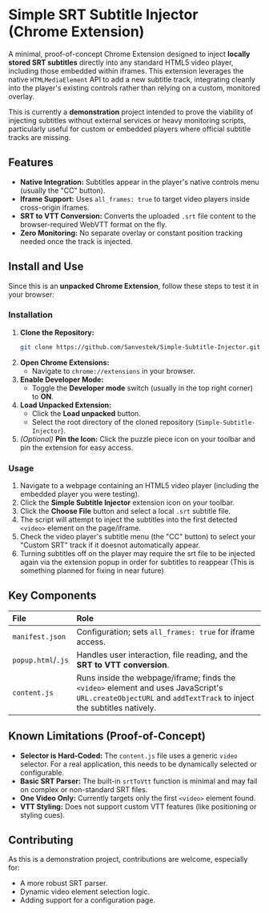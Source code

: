 # Simple SRT Subtitle Injector (Chrome Extension)

A minimal, proof-of-concept Chrome Extension designed to inject **locally stored SRT subtitles** directly into any standard HTML5 video player, including those embedded within iframes. This extension leverages the native `HTMLMediaElement` API to add a new subtitle track, integrating cleanly into the player's existing controls rather than relying on a custom, monitored overlay.

This is currently a **demonstration** project intended to prove the viability of injecting subtitles without external services or heavy monitoring scripts, particularly useful for custom or embedded players where official subtitle tracks are missing.

## Features

* **Native Integration:** Subtitles appear in the player's native controls menu (usually the "CC" button).
* **Iframe Support:** Uses `all_frames: true` to target video players inside cross-origin iframes.
* **SRT to VTT Conversion:** Converts the uploaded `.srt` file content to the browser-required WebVTT format on the fly.
* **Zero Monitoring:** No separate overlay or constant position tracking needed once the track is injected.

## Install and Use

Since this is an **unpacked Chrome Extension**, follow these steps to test it in your browser:

### Installation

1.  **Clone the Repository:**
    ```bash
    git clone https://github.com/Sanvestek/Simple-Subtitle-Injector.git
    ```
2.  **Open Chrome Extensions:**
    * Navigate to `chrome://extensions` in your browser.
3.  **Enable Developer Mode:**
    * Toggle the **Developer mode** switch (usually in the top right corner) to **ON**.
4.  **Load Unpacked Extension:**
    * Click the **Load unpacked** button.
    * Select the root directory of the cloned repository (`Simple-Subtitle-Injector`).
5.  *(Optional)* **Pin the Icon:** Click the puzzle piece icon on your toolbar and pin the extension for easy access.

### Usage

1.  Navigate to a webpage containing an HTML5 video player (including the embedded player you were testing).
2.  Click the **Simple Subtitle Injector** extension icon on your toolbar.
3.  Click the **Choose File** button and select a local `.srt` subtitle file.
4.  The script will attempt to inject the subtitles into the first detected `<video>` element on the page/iframe.
5.  Check the video player's subtitle menu (the "CC" button) to select your "Custom SRT" track if it doesnot automatically appear.
6.  Turning subtitles off on the player may require the srt file to be injected again via the extension popup in order for subtitles to reappear (This is something planned for fixing in near future)

## Key Components

| File | Role |
| :--- | :--- |
| `manifest.json` | Configuration; sets `all_frames: true` for iframe access. |
| `popup.html`/`.js` | Handles user interaction, file reading, and the **SRT to VTT conversion**. |
| `content.js` | Runs inside the webpage/iframe; finds the `<video>` element and uses JavaScript's `URL.createObjectURL` and `addTextTrack` to inject the subtitles natively. |

## Known Limitations (Proof-of-Concept)

* **Selector is Hard-Coded:** The `content.js` file uses a generic `video` selector. For a real application, this needs to be dynamically selected or configurable.
* **Basic SRT Parser:** The built-in `srtToVtt` function is minimal and may fail on complex or non-standard SRT files.
* **One Video Only:** Currently targets only the first `<video>` element found.
* **VTT Styling:** Does not support custom VTT features (like positioning or styling cues).

## Contributing

As this is a demonstration project, contributions are welcome, especially for:
* A more robust SRT parser.
* Dynamic video element selection logic.
* Adding support for a configuration page.
